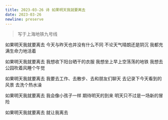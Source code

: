 ```yaml
---
title: 2023-03-26 诗 如果明天我就要离去
date: 2023-03-26
newline: preserve
---
```


> 写于上海地铁九号线

如果明天我就要离去
今天与昨天也并没有什么不同
不论天气晴朗还是阴沉
我都充满生命力地活着

如果明天我就要离去
我想收下阳台晒干的衣服
我想坐上早上空荡荡的地铁
我想去公园吹着风睡个午觉

如果明天我就要离去
我要去工作、去散步、去和朋友们聊天
去记录下今天看到的风景
去洗个热水澡

如果明天我就要离去
我会像小孩子一样
期待明天的到来
明天只不过是一场新的冒险

如果明天我就要离去
就让我离去
